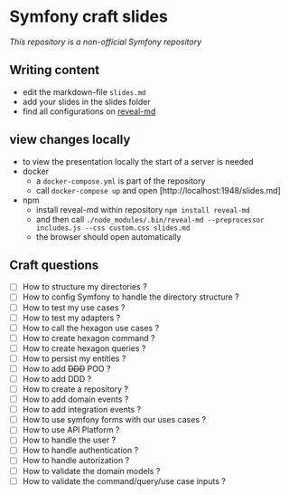 # Symfony craft slides

*This repository is a non-official Symfony repository*

## Writing content

* edit the markdown-file `slides.md`
* add your slides in the slides folder
* find all configurations on [reveal-md](https://github.com/gaerfield/reveal-md-github-pages)

## view changes locally

* to view the presentation locally the start of a server is needed
* docker
  * a `docker-compose.yml` is part of the repository
  * call `docker-compose up` and open [http://localhost:1948/slides.md]
* npm
  * install reveal-md within repository `npm install reveal-md`
  * and then call `./node_modules/.bin/reveal-md --preprocessor includes.js --css custom.css slides.md`
  * the browser should open automatically


## Craft questions 

- [ ] How to structure my directories ?
- [ ] How to config Symfony to handle the directory structure ?
- [ ] How to test my use cases ? 
- [ ] How to test my adapters ? 
- [ ] How to call the hexagon use cases ?
- [ ] How to create hexagon command ?
- [ ] How to create hexagon queries ? 
- [ ] How to persist my entities ?
- [ ] How to add ~~DDD~~ POO ?
- [ ] How to add DDD ? 
- [ ] How to create a repository ? 
- [ ] How to add domain events ? 
- [ ] How to add integration events ? 
- [ ] How to use symfony forms with our uses cases ? 
- [ ] How to use API Platform ? 
- [ ] How to handle the user ? 
- [ ] How to handle authentication ?
- [ ] How to handle autorization ?
- [ ] How to validate the domain models ? 
- [ ] How to validate the command/query/use case inputs ? 
